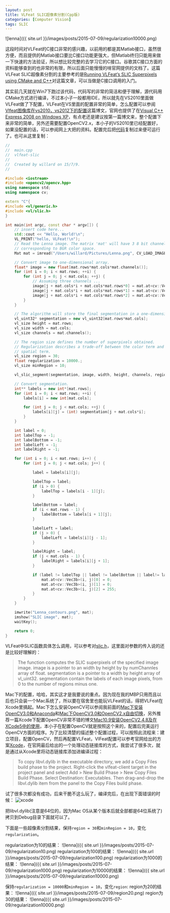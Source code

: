 ```yaml
---
layout: post
title: VLFeat SLIC超像素分割(Cpp版)
categories: [Computer Vision]
tags: SLIC
---
```


![lenna]({{ site.url }}/images/posts/2015-07-09/regularization10000.png)

这段时间对VLFeat的C接口非常的感兴趣，以前用的都是其Matlab接口，虽然很方便，而且提供的Matlab接口要比C接口功能更强大，但Matlab终归只能用来做一下快速的方法验证，所以想比较完整的去学习它的C接口。谷歌其C接口方面的资料能够查到的也非常的有限，所以后面只能慢慢的啃官网提供的文档了。这篇VLFeat SLIC超像素分割的主要参考的是[Running VLFeat’s SLIC Superpixels using CMake and C++](http://davidstutz.de/running-vlfeats-slic-superpixels-using-cmake-c/)对这篇文章，可以当做是C接口调用的入门。

其实前几天就在Win7下跑过该代码，代码写的非常的简洁和便于理解，源代码用CMake方式进行编译，不过本小子一般都用IDE，所以就先在VS2010里面做VLFeat做了下配置，VLFeat在VS里面的配置非常的简单，怎么配置可以参阅[Vlfeat图像库在vs2010，vs2012下的配置](http://blog.csdn.net/kaka_36/article/details/12153773)这篇博文，官网也提供了在[Visual C++ Express 2008 on Windows XP](http://www.vlfeat.org/vsexpress.html)，有点老还是建议按第一篇博文来，整个配置下来非常的简单，另外还需要配置OpenCV2.x，本小子的VS2010里已经配置好，如果没配置的话，可以参阅网上大把的资料。配置完后把[代码](https://github.com/davidstutz/vlfeat-slic-example/blob/master/vlfeat_slic_cli/main.cpp)复制过来便可运行了。也可从这里复制：

```c++
//
//  main.cpp
//  vlfeat-slic
//
//  Created by willard on 15/7/9.
//

#include <iostream>
#include <opencv2/opencv.hpp>
using namespace std;
using namespace cv;

extern "C"{
#include <vl/generic.h>
#include <vl/slic.h>
}

int main(int argc, const char * argv[]) {
    // insert code here...
    std::cout << "Hello, World!\n";
    VL_PRINT("hello, VLFeat!\n");
    // Read the Lenna image. The matrix 'mat' will have 3 8 bit channels
    // corresponding to BGR color space.
    Mat mat = imread("/Users/willard/Pictures/Lenna.png", CV_LOAD_IMAGE_COLOR);

    // Convert image to one-dimensional array.
    float* image = new float[mat.rows*mat.cols*mat.channels()];
    for (int i = 0; i < mat.rows; ++i) {
        for (int j = 0; j < mat.cols; ++j) {
            // Assuming three channels ...
            image[j + mat.cols*i + mat.cols*mat.rows*0] = mat.at<cv::Vec3b>(i, j)[0];
            image[j + mat.cols*i + mat.cols*mat.rows*1] = mat.at<cv::Vec3b>(i, j)[1];
            image[j + mat.cols*i + mat.cols*mat.rows*2] = mat.at<cv::Vec3b>(i, j)[2];
        }
    }

    // The algorithm will store the final segmentation in a one-dimensional array.
    vl_uint32* segmentation = new vl_uint32[mat.rows*mat.cols];
    vl_size height = mat.rows;
    vl_size width = mat.cols;
    vl_size channels = mat.channels();

    // The region size defines the number of superpixels obtained.
    // Regularization describes a trade-off between the color term and the
    // spatial term.
    vl_size region = 30;
    float regularization = 10000.;
    vl_size minRegion = 10;

    vl_slic_segment(segmentation, image, width, height, channels, region, regularization, minRegion);

    // Convert segmentation.
    int** labels = new int*[mat.rows];
    for (int i = 0; i < mat.rows; ++i) {
        labels[i] = new int[mat.cols];

        for (int j = 0; j < mat.cols; ++j) {
            labels[i][j] = (int) segmentation[j + mat.cols*i];
        }
    }

    int label = 0;
    int labelTop = -1;
    int labelBottom = -1;
    int labelLeft = -1;
    int labelRight = -1;

    for (int i = 0; i < mat.rows; i++) {
        for (int j = 0; j < mat.cols; j++) {

            label = labels[i][j];

            labelTop = label;
            if (i > 0) {
                labelTop = labels[i - 1][j];
            }

            labelBottom = label;
            if (i < mat.rows - 1) {
                labelBottom = labels[i + 1][j];
            }

            labelLeft = label;
            if (j > 0) {
                labelLeft = labels[i][j - 1];
            }

            labelRight = label;
            if (j < mat.cols - 1) {
                labelRight = labels[i][j + 1];
            }

            if (label != labelTop || label != labelBottom || label!= labelLeft || label != labelRight) {
                mat.at<cv::Vec3b>(i, j)[0] = 0;
                mat.at<cv::Vec3b>(i, j)[1] = 0;
                mat.at<cv::Vec3b>(i, j)[2] = 255;
            }
        }
    }

    imwrite("Lenna_contours.png", mat);
    imshow("SLIC image", mat);
    waitKey();

    return 0;
}
```

VLFeat中SLIC函数具体怎么调用，可以参考对[slic.h](http://www.vlfeat.org/api/slic_8h.html#adb6a4c91f40fc32528ba88cffba756ab)，这里面对参数的传入说的还是比较好理解的：

>The function computes the SLIC superpixels of the specified image image. image is a pointer to an width by height by by numChannles array of float. segmentation is a pointer to a width by height array of vl_uint32. segmentation contain the labels of each image pixels, from 0 to the number of regions minus one.

Mac下的配置，哈哈，其实这才是我要说的重点。因为现在我的MBP只用而且以后也只会装一个Mac系统了，所以要在宿舍里也能玩VLFeat的话，得把VLFeat在Xcode里搞起。Mac下怎么安装OpenCV可以参阅我前面的[Mac下安装OpenCV3.0和Anaconda](http://yongyuan.name/blog/install-opencv3-and-anaconda-in-mac-os.html)和[Mac下OpenCV3.0和OpenCV2.x自由切换](http://yongyuan.name/blog/swich-freely-between-opencv2-and-opencv3.html)，另外推荐一篇Xcode下配置OpenCV非常不错的博文[Mac10.9安装OpenCV2.4.8及在XCode5中的使用](http://www.nmtree.net/2014/04/02/mac10-9-install-opencv2-4-8.html)，本小子在配置OpenCV就是按照这个来的，配置后完美运行OpenCV方面的程序。为了比较清楚的描述整个配置过程，可以按照此流程来：建立项目，配置OpenCV，然后再配置VLFeat，VlFeat配置可以参考官网给出的方案[Xcode](http://www.vlfeat.org/xcode.html)，在官网最后给出的一个处理动态链接库的方式，我尝试了很多次，就是通过从Xcode里将动态链接库添加进编译过程：

>To copy libvl.dylib in the executable directory, we add a Copy Files build phase to the project. Right-click the vlfeat-client target in the project panel and select Add > New Build Phase > New Copy Files Build Phase. Select Destination: Executables. Then drag-and-drop the libvl.dylib item from the panel to the Copy Files build phase.

试了很多次都没有成功，后来干脆不这么玩了，编译完后，在出现下面错误的时候：
![xcode](http://www.vlfeat.org/images/using-xcode-err.png)

把libvl.dylib(注意是64位的，因为Mac OS从某个版本后就全部都是64位系统了)拷贝到Debug目录下面就可以了。

下面是一些超像素分割结果，保持`region = 30`和`minRegion = 10`，变化`regularization`。

regularization为10的结果：
![lenna]({{ site.url }}/images/posts/2015-07-09/regularization10.png)
regularization为100的结果：
![lenna]({{ site.url }}/images/posts/2015-07-09/regularization100.png)
regularization为1000的结果：
![lenna]({{ site.url }}/images/posts/2015-07-09/regularization1000.png)
regularization为10000的结果：
![lenna]({{ site.url }}/images/posts/2015-07-09/regularization10000.png)

保持`regularization = 10000`和`minRegion = 10`，变化`region`:
region为20的结果：
![lenna]({{ site.url }}/images/posts/2015-07-09/region20.png)
region为30的结果：
![lenna]({{ site.url }}/images/posts/2015-07-09/regularization10000.png)
